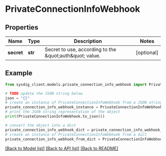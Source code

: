 # PrivateConnectionInfoWebhook


## Properties

Name | Type | Description | Notes
------------ | ------------- | ------------- | -------------
**secret** | **str** | Secret to use, according to the \&quot;auth\&quot; value. | [optional] 

## Example

```python
from sysdig_client.models.private_connection_info_webhook import PrivateConnectionInfoWebhook

# TODO update the JSON string below
json = "{}"
# create an instance of PrivateConnectionInfoWebhook from a JSON string
private_connection_info_webhook_instance = PrivateConnectionInfoWebhook.from_json(json)
# print the JSON string representation of the object
print(PrivateConnectionInfoWebhook.to_json())

# convert the object into a dict
private_connection_info_webhook_dict = private_connection_info_webhook_instance.to_dict()
# create an instance of PrivateConnectionInfoWebhook from a dict
private_connection_info_webhook_from_dict = PrivateConnectionInfoWebhook.from_dict(private_connection_info_webhook_dict)
```
[[Back to Model list]](../README.md#documentation-for-models) [[Back to API list]](../README.md#documentation-for-api-endpoints) [[Back to README]](../README.md)


